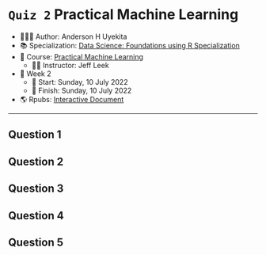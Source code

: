 `Quiz 2` Practical Machine Learning
================

-   👨🏻‍💻 Author: Anderson H Uyekita
-   📚 Specialization: <a
    href="https://www.coursera.org/specializations/data-science-foundations-r"
    target="_blank" rel="noopener">Data Science: Foundations using R
    Specialization</a>
-   📖 Course:
    <a href="https://www.coursera.org/learn/practical-machine-learning"
    target="_blank" rel="noopener">Practical Machine Learning</a>
    -   🧑‍🏫 Instructor: Jeff Leek
-   📆 Week 2
    -   🚦 Start: Sunday, 10 July 2022
    -   🏁 Finish: Sunday, 10 July 2022
-   🌎 Rpubs: [Interactive
    Document](https://rpubs.com/AndersonUyekita/quiz-2_practical-machine-learning)

------------------------------------------------------------------------

## Question 1

## Question 2

## Question 3

## Question 4

## Question 5
